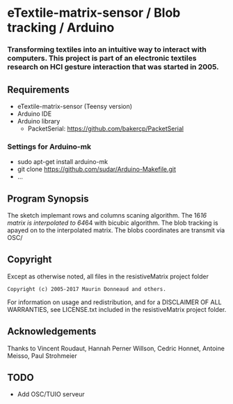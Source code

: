 # eTextile-matrix-sensor / Blob tracking / Arduino

### Transforming textiles into an intuitive way to interact with computers. This project is part of an electronic textiles research on HCI gesture interaction that was started in 2005.

## Requirements
- eTextile-matrix-sensor (Teensy version)
- Arduino IDE
- Arduino library
  - PacketSerial: https://github.com/bakercp/PacketSerial

### Settings for Arduino-mk
- sudo apt-get install arduino-mk
- git clone https://github.com/sudar/Arduino-Makefile.git
- ...

## Program Synopsis
The sketch implemant rows and columns scaning algorithm.
The 16*16 matrix is interpolated to 64*64 with bicubic algorithm.
The blob tracking is apayed on to the interpolated matrix.
The blobs coordinates are transmit via OSC/

## Copyright
Except as otherwise noted, all files in the resistiveMatrix project folder

    Copyright (c) 2005-2017 Maurin Donneaud and others.

For information on usage and redistribution, and for a DISCLAIMER OF ALL
WARRANTIES, see LICENSE.txt included in the resistiveMatrix project folder.

## Acknowledgements
Thanks to Vincent Roudaut, Hannah Perner Willson, Cedric Honnet, Antoine Meisso, Paul Strohmeier

## TODO
- Add OSC/TUIO serveur

